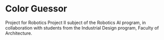 # Color Guessor

Project for Robotics Project II subject of the Robotics AI program, in collaboration with students from the Industrial Design program, Faculty of Architecture.
